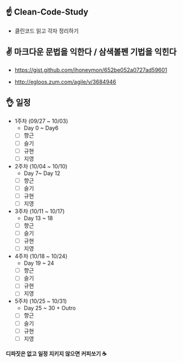 ## ☝ Clean-Code-Study

+ 클린코드 읽고 각자 정리하기

## ✌ 마크다운 문법을 익한다 / 삼색볼펜 기법을 익힌다

+ https://gist.github.com/ihoneymon/652be052a0727ad59601

+ http://egloos.zum.com/agile/v/3684946

## 👌 일정

+ 1주차 (09/27 ~ 10/03)
  - Day 0 ~ Day6
  - [ ] 향근
  - [ ] 슬기
  - [ ] 규현
  - [ ] 지영

+ 2주차 (10/04 ~ 10/10)
  - Day 7~ Day 12
  - [ ] 향근
  - [ ] 슬기
  - [ ] 규현
  - [ ] 지영

+ 3주차 (10/11 ~ 10/17)
  - Day 13 ~ 18
  - [ ] 향근
  - [ ] 슬기
  - [ ] 규현
  - [ ] 지영

+ 4주차 (10/18 ~ 10/24)
  - Day 19 ~ 24
  - [ ] 향근
  - [ ] 슬기
  - [ ] 규현
  - [ ] 지영

+ 5주차 (10/25 ~ 10/31)
  - Day 25 ~ 30 + Outro
  - [ ] 향근
  - [ ] 슬기
  - [ ] 규현
  - [ ] 지영

#### 디파짓은 없고 일정 지키지 않으면 커피쏘기 ☕
